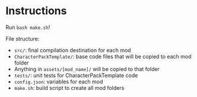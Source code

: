 # Instructions

Run `bash make.sh`!

File structure:
- `src/`: final compilation destination for each mod
- `CharacterPackTemplate/`: base code files that will be copied to each mod folder
- Anything in `assets/[mod_name]/` will be copied to that folder
- `tests/`: unit tests for CharacterPackTemplate code
- `config.json`: variables for each mod
- `make.sh`: build script to create all mod folders
